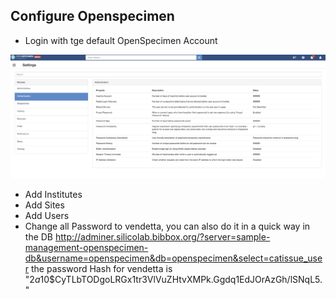 ## Configure Openspecimen

- Login with tge default OpenSpecimen Account

![Change Athenification Settings](authentication-settings.png)


- Add Institutes
- Add Sites
- Add Users
- Change all Password to vendetta, you can also do it in a quick way in the DB
http://adminer.silicolab.bibbox.org/?server=sample-management-openspecimen-db&username=openspecimen&db=openspecimen&select=catissue_user the password Hash for vendetta is "$2a$10$CyTLbTODgoLRGx1tr3VlVuZHtvXMPk.Ggdq1EdJOrAzGh/lSNqL5." 





